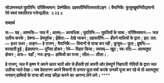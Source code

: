 **सोऽश्भस्यलं युवतिभि: परिषिच्यमान:** **प्रेश्णेक्षित: प्रहसतीभिरितस्ततोऽङ्ग ।** **वैमानिकै: कुसुमवॢषभिरीद्यमानो** **रेमे स्वयं स्वरतिरत्र गजेन्द्रलील: ॥ २३॥** 

**शब्दार्थ** 

**स:—** **वह** **; अश्भसि—** **जल में** **; अलम्—** **अत्यधिक** **; युवतिभि:—** **युवतियों के साथ** **; परिषिच्यमान:—** **जल उलीच करके** **;** **प्रेश्णा—** **प्रेमपूर्वक** **; ईक्षित:—** **देखे जाकर** **; प्रहसतीभि:—** **हँसने वालियों के द्वारा** **; इत: तत:—** **इधर उधर** **; अङ्ग—** **हे राजन्** **;** **वैमानिकै:—** **विमानों से यात्रा कर रही** **; कुसुम—** **फूल** **; वॢषभि:—** **बरसाती हुई** **; ईड्यमान:—** **पूजित होकर** **; रेमे—** **विहार किया** **;** **स्वयम्—** **खुद** **; स्व-रति:—** **आत्मतुष्ट होकर** **; अत्र—** **यहाँ** **; गज-इन्द्र—** **हाथियों का राजा** **; लील:—** **लीला।** **.** 

**हे राजन्, जल में कृष्ण ने अपने ऊपर चारों ओर से हँसती एवं अपनी ओर प्रेमपूर्ण निहारती** **गोपियों के द्वारा जल उलीचा जाते देखा। जब देवतागण अपने विमानों से उनपर फूल वर्षा** **करके उनकी पूजा कर रहे थे तो आत्मतुष्ट भगवान् हाथियों के राजा की तरह क्रीड़ा करने का** **आनन्द लेने लगे।** **** 